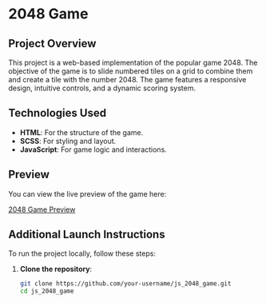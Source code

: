 # 2048 Game

## Project Overview

This project is a web-based implementation of the popular game 2048. The objective of the game is to slide numbered tiles on a grid to combine them and create a tile with the number 2048. The game features a responsive design, intuitive controls, and a dynamic scoring system.

## Technologies Used

- **HTML**: For the structure of the game.
- **SCSS**: For styling and layout.
- **JavaScript**: For game logic and interactions.

## Preview

You can view the live preview of the game here:

[2048 Game Preview](https://vk-workshop.github.io/game_2048/)

## Additional Launch Instructions

To run the project locally, follow these steps:

1. **Clone the repository**:
   ```bash
   git clone https://github.com/your-username/js_2048_game.git
   cd js_2048_game
